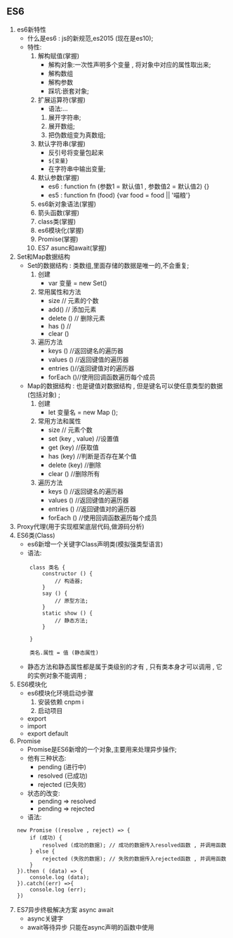 ## ES6
1. es6新特性
    - 什么是es6 : js的新规范,es2015 (现在是es10);
    - 特性:
        1. 解构赋值(掌握)
            - 解构对象:一次性声明多个变量 , 将对象中对应的属性取出来;
            - 解构数组
            - 解构参数
            - 踩坑:嵌套对象;
        2. 扩展运算符(掌握)
            - 语法:...
            1. 展开字符串;
            2. 展开数组;
            3. 把伪数组变为真数组;
        3. 默认字符串(掌握)
            - 反引号将变量包起来
            - `${变量}`
            - 在字符串中输出变量;
        4. 默认参数(掌握)
            - es6 : function fn (参数1 = 默认值1 , 参数值2 = 默认值2) {}
            - es5 : function fn (food) {var food = food || '喵粮'}
        5. es6新对象语法(掌握)
        6. 箭头函数(掌握)
        7. class类(掌握)
        8. es6模块化(掌握)
        9. Promise(掌握)
        10. ES7 asunc和await(掌握)
2. Set和Map数据结构
    - Set的数据结构 : 类数组,里面存储的数据是唯一的,不会重复;
        1. 创建
            - var 变量 = new Set()
        2. 常用属性和方法
            - size      // 元素的个数
            - add()     // 添加元素
            - delete () // 删除元素
            - has ()    // 
            - clear ()
        3. 遍历方法
            - keys ()   //返回键名的遍历器
            - values () //返回键值的遍历器
            - entries ()//返回键值对的遍历器
            - forEach ()//使用回调函数遍历每个成员
    - Map的数据结构 : 也是键值对数据结构 , 但是键名可以使任意类型的数据(包括对象) ;
        1. 创建
            - let 变量名 = new Map ();
        2. 常用方法和属性
            - size              // 元素个数
            - set (key , value) //设置值
            - get (key)         //获取值
            - has (key)         //判断是否存在某个值
            - delete (key)      //删除
            - clear ()          //删除所有
        3. 遍历方法
            - keys ()           //返回键名的遍历器
            - values ()         //返回键值的遍历器
            - entries ()        //返回键值对的遍历器
            - forEach ()        //使用回调函数遍历每个成员
3. Proxy代理(用于实现框架底层代码,做源码分析)
4. ES6类(Class)
    - es6新增一个关键字Class声明类(模拟强类型语言)
    - 语法:
    ```
        class 类名 {
            constructor () {
                // 构造器;
            } 
            say () {
                // 原型方法;
            }
            static show () {
                // 静态方法;
            }

        }

        类名.属性 = 值 (静态属性)
    ```
    - 静态方法和静态属性都是属于类级别的才有 , 只有类本身才可以调用 , 它的实例对象不能调用 ; 
5. ES6模块化
    - es6模块化环境启动步骤
        1. 安装依赖 cnpm i
        2. 启动项目
    - export
    - import
    - export default
6. Promise
    - Promise是ES6新增的一个对象,主要用来处理异步操作;
    - 他有三种状态:
        - pending (进行中)
        - resolved (已成功)
        - rejected (已失败)
    - 状态的改变:
        - pending => resolved
        - pending => rejected
    - 语法:
    ```
    new Promise ((resolve , reject) => {
        if (成功) {
            resolved (成功的数据); // 成功的数据传入resolved函数 , 并调用函数
        } else {
            rejected (失败的数据); // 失败的数据传入rejected函数 , 并调用函数
        }
    }).then ( (data) => {
        console.log (data);
    }).catch((err) =>{
        console.log (err);
    })
7. ES7异步终极解决方案 async await
    - async关键字 
    - await等待异步 只能在async声明的函数中使用